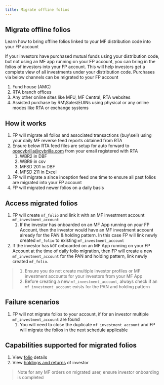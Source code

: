 ```yaml
---
title: Migrate offline folios
---
```

## Migrate offline folios
Learn how to bring offline folios linked to your MF distribution code into your FP account

If your investors have purchased mutual funds using your distribution code, but not using an MF app running on your FP account, you can bring in the folios of investors into your FP account. This will help investors get a complete view of all investments under your distribution code. Purchases via below channels can be migrated to your FP account

1. Fund house (AMC)
2. RTA branch offices
3. Any other online sites like MFU, MF Central, RTA websites
4. Assisted purchase by RM\Sales\EUINs using physical or any online modes like RTA or exchange systems

## How it works

1. FP will migrate all folios and associated transactions (buy\sell) using your daily MF reverse feed reports obtained from RTA
2. Ensure below RTA feed files are setup for auto forward to opscybrilla@cybrilla.com from your email registered with RTA
   1. WBR2 in DBF
   2. WBR9 in csv
   3. MFSD 201 in DBF
   4. MFSD 211 in Excel
3. FP will migrate a since inception feed one time to ensure all past folios are migrated into your FP account
4. FP will migrated newer folios on a daily basis

## Access migrated folios

1. FP will create `mf_folio` and link it with an MF investment account  `mf_investment_account`
   1. If the investor has onboarded on an MF App running on your FP Account, then the investor would have an MF investment account already for the PAN & holding pattern. In this case FP will link newly created `mf_folio` to existing `mf_investment_account`
2. If the investor has `NOT`  onboarded on an MF App running on your FP Account at the time of daily folio migration, then FP will create a new `mf_investment_account` for the PAN and holding pattern, link newly created `mf_folio`.

> 1. Ensure you do not create multiple investor profiles or MF investment accounts for your investors from your MF App
> 2. Before creating a new `mf_investment_account`, always check if an `mf_investment_account` exists for the PAN and holding pattern

## Failure scenarios

1. FP will not migrate folios to your account, if for an investor multiple `mf_investment_account` are found
   1. You will need to close the duplicate `mf_investment_account` and FP will migrate the folios in the next schedule applicable

## Capabilities supported for migrated folios

1. View [folio](https://fintechprimitives.com/docs/api/#mf-folio-object) details
2. View [holdings and returns](https://fintechprimitives.com/docs/api/#investor-reports) of investor

> Note for any MF orders on migrated user, ensure investor onboarding is completed
   

